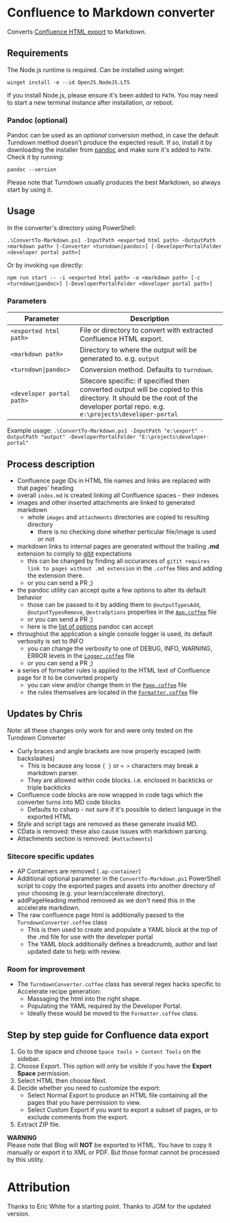 # Confluence to Markdown converter

Converts [Confluence HTML export](#conflhowto) to Markdown.


## Requirements

The Node.js runtime is required. Can be installed using winget:

```
winget install -e --id OpenJS.NodeJS.LTS
```

If you install Node.js, please ensure it's been added to `PATH`. You may need to start a new
terminal instance after installation, or reboot.


### Pandoc (optional)

Pandoc can be used as an _optional_ conversion method, in case the default Turndown method doesn't
produce the expected result. If so, install it by downloading the installer from [pandoc] and make
sure it's added to `PATH`. Check it by running:

```
pandoc --version
```

Please note that Turndown usually produces the best Markdown, so always start by using it.


## Usage

In the converter's directory using PowerShell:

```
.\ConvertTo-Markdown.ps1 -InputPath <exported html path> -OutputPath <markdown path> [-Converter <turndown|pandoc>] [-DeveloperPortalFolder <developer portal path>]
```

Or by invoking `npm` directly:

```
npm run start -- -i <exported html path> -o <markdown path> [-c <turndown|pandoc>] [-DeveloperPortalFolder <developer portal path>]
```

### Parameters

Parameter                   | Description
----------------------      | -----------
`<exported html path>`      | File or directory to convert with extracted Confluence HTML export.
`<markdown path>`           | Directory to where the output will be generated to. e.g. `output`
`<turndown\|pandoc>`        | Conversion method. Defaults to `turndown`.
`<developer portal path>`   | Sitecore specific: if specified then converted output will be copied to this directory. It should be the root of the developer portal repo. e.g. `e:\projects\developer-portal`

Example usage:
`.\ConvertTo-Markdown.ps1 -InputPath "e:\export" -OutputPath "output" -DeveloperPortalFolder "E:\projects\developer-portal"`

## Process description<a name="process-description"></a>

- Confluence page IDs in HTML file names and links are replaced with that pages' heading
- overall `index.md` is created linking all Confluence spaces - their indexes
- images and other inserted attachments are linked to generated markdown
  - whole `images` and `attachments` directories are copied to resulting directory
    - there is no checking done whether perticular file/image is used or not
- markdown links to internal pages are generated without the trailing **.md** extension to comply to [gitit] expectations
  - this can be changed by finding all occurances of `gitit requires link to pages without .md extension` in the `.coffee` files and adding the extension there.
  - or you can send a PR ;)
- the pandoc utility can accept quite a few options to alter its default behavior
  - those can be passed to it by adding them to `@outputTypesAdd`, `@outputTypesRemove`, `@extraOptions` properties in the [`App.coffee`](src/App.coffee) file
  - or you can send a PR ;)
  - here is the [list of options][pandoc-options] pandoc can accept
- throughout the application a single console logger is used, its default verbosity is set to INFO
  - you can change the verbosity to one of DEBUG, INFO, WARNING, ERROR levels in the [`Logger.coffee`](src/App.coffee) file
  - or you can send a PR ;)
- a series of formatter rules is applied to the HTML text of Confluence page for it to be converted properly
  - you can view and/or change them in the [`Page.coffee`](src/Page.coffee) file
  - the rules themselves are located in the [`Formatter.coffee`](src/Formatter.coffee) file

## Updates by Chris
Note: all these changes only work for and were only tested on the Turndown Converter
- Curly braces and angle brackets are now properly escaped (with backslashes)
  - This is because any loose `{ }` or `< >`  characters may break a markdown parser. 
  - They are allowed within code blocks. i.e. enclosed in backticks or triple backticks
- Confluence code blocks are now wrapped in code tags which the converter turns into MD code blocks
  - Defaults to csharp - not sure if it's possible to detect language in the exported HTML
- Style and script tags are removed as these generate invalid MD.
- CData is removed: these also cause issues with markdown parsing.
- Attachments section is removed: (`#attachments`)

### Sitecore specific updates
- AP Containers are removed (`.ap-container`)
- Additional optional parameter in the `ConvertTo-Markdown.ps1` PowerShell script to copy the exported pages and assets into another directory of your choosing (e.g. your learn/accelerate directory).
- addPageHeading method removed as we don't need this in the accelerate markdown.
- The raw confluence page html is additionally passed to the `TurndownConverter.coffee` class
  - This is then used to create and populate a YAML block at the top of the .md file for use with the developer portal
  - The YAML block additionally defines a breadcrumb, author and last updated date to help with review.

### Room for improvement
- The `TurndownConverter.coffee` class has several regex hacks specific to Accelerate recipe generation:
  - Massaging the html into the right shape.
  - Populating the YAML required by the Developer Portal.
  - Ideally these would be moved to the `Formatter.coffee` class.

## Step by step guide for Confluence data export<a name="conflhowto"></a>

1. Go to the space and choose `Space tools > Content Tools` on the sidebar.
2. Choose Export. This option will only be visible if you have the **Export Space** permission.
3. Select HTML then choose Next.
4. Decide whether you need to customize the export:
   - Select Normal Export to produce an HTML file containing all the pages that you have permission to view.
   - Select Custom Export if you want to export a subset of pages, or to exclude comments from the export.
5. Extract ZIP file.

**WARNING**  
Please note that Blog will **NOT** be exported to HTML. You have to copy it manually or export it to XML or PDF. But those format cannot be processed by this utility.


# Attribution

Thanks to Eric White for a starting point. Thanks to JGM for the updated version.


[pandoc]: http://pandoc.org/installing.html
[pandoc-options]: http://hackage.haskell.org/package/pandoc
[gitit]: https://github.com/jgm/gitit/
